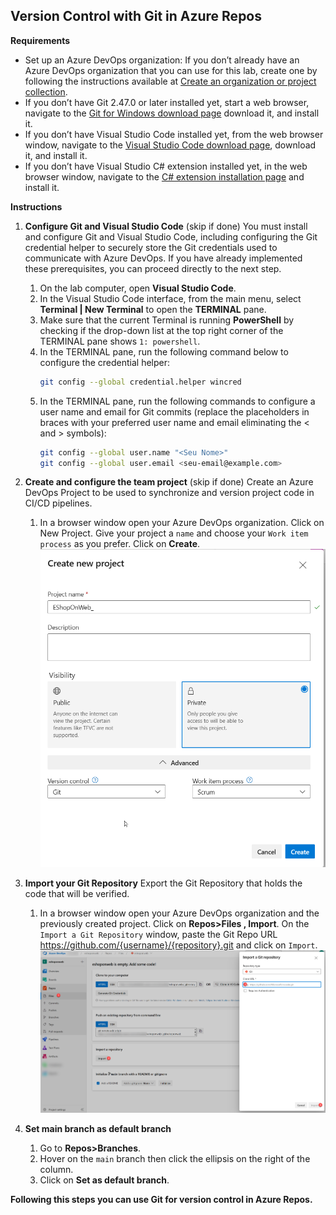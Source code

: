 ## Version Control with Git in Azure Repos

**Requirements**

- Set up an Azure DevOps organization: If you don’t already have an Azure DevOps organization that you can use for this lab, create one by following the instructions available at [Create an organization or project collection](https://docs.microsoft.com/azure/devops/organizations/accounts/create-organization).
- If you don’t have Git 2.47.0 or later installed yet, start a web browser, navigate to the [Git for Windows download page](https://gitforwindows.org/) download it, and install it.
- If you don’t have Visual Studio Code installed yet, from the web browser window, navigate to the [Visual Studio Code download page](https://code.visualstudio.com/), download it, and install it.
- If you don’t have Visual Studio C# extension installed yet, in the web browser window, navigate to the [C# extension installation page](https://marketplace.visualstudio.com/items?itemName=ms-dotnettools.csharp) and install it.

**Instructions**

1. **Configure Git and Visual Studio Code** (skip if done)
    You must install and configure Git and Visual Studio Code, including configuring the Git credential helper to securely store the Git credentials used to communicate with Azure DevOps. If you have already implemented these prerequisites, you can proceed directly to the next step.
    1. On the lab computer, open **Visual Studio Code**.
    2. In the Visual Studio Code interface, from the main menu, select **Terminal | New Terminal** to open the **TERMINAL** pane.
    3. Make sure that the current Terminal is running **PowerShell** by checking if the drop-down list at the top right corner of the TERMINAL pane shows `1: powershell`.
    4. In the TERMINAL pane, run the following command below to configure the credential helper:
        ```bash
        git config --global credential.helper wincred
        ```
    5. In the TERMINAL pane, run the following commands to configure a user name and email for Git commits (replace the placeholders in braces with your preferred user name and email eliminating the < and > symbols):
        ```bash
        git config --global user.name "<Seu Nome>"
        git config --global user.email <seu-email@example.com> 
        ```

2. **Create and configure the team project** (skip if done) 
    Create an Azure DevOps Project to be used to synchronize and version project code in CI/CD pipelines.
    1.  In a browser window open your Azure DevOps organization. Click on New Project. Give your project a `name` and choose your `Work item process` as you prefer. Click on **Create**.
    <img src="/docs/imgs/create-project.png"/></center></a>

3. **Import your Git Repository**
    Export the Git Repository that holds the code that will be verified.
    1. In a browser window open your Azure DevOps organization and the previously created project. Click on **Repos>Files , Import**. On the `Import a Git Repository` window, paste the Git Repo URL <https://github.com/{username}/{repository}.git> and click on `Import`.
    <img src="/docs/imgs/import-repo.png"/></center></a>

4. **Set main branch as default branch**

    1. Go to **Repos>Branches**.
    2. Hover on the `main` branch then click the ellipsis on the right of the column.
    3. Click on **Set as default branch**.

**Following this steps you can use Git for version control in Azure Repos.**